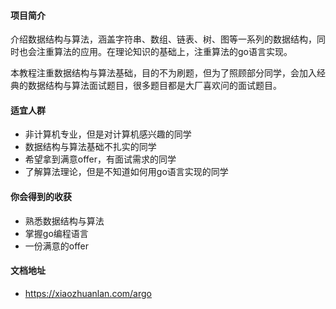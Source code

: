 #### 项目简介

介绍数据结构与算法，涵盖字符串、数组、链表、树、图等一系列的数据结构，同时也会注重算法的应用。在理论知识的基础上，注重算法的go语言实现。

本教程注重数据结构与算法基础，目的不为刷题，但为了照顾部分同学，会加入经典的数据结构与算法面试题目，很多题目都是大厂喜欢问的面试题目。

#### 适宜人群
 - 非计算机专业，但是对计算机感兴趣的同学
 - 数据结构与算法基础不扎实的同学
 - 希望拿到满意offer，有面试需求的同学
 - 了解算法理论，但是不知道如何用go语言实现的同学

#### 你会得到的收获
 - 熟悉数据结构与算法
 - 掌握go编程语言
 - 一份满意的offer


#### 文档地址
- https://xiaozhuanlan.com/argo

